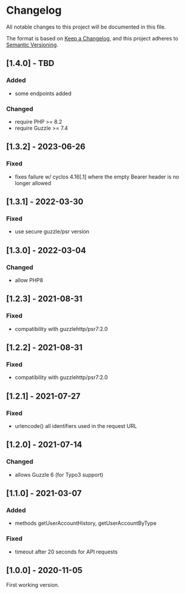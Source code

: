 # Changelog
All notable changes to this project will be documented in this file.

The format is based on [Keep a Changelog](https://keepachangelog.com/en/1.0.0/),
and this project adheres to [Semantic Versioning](https://semver.org/spec/v2.0.0.html).

## [1.4.0] - TBD
### Added
- some endpoints added
### Changed
- require PHP >= 8.2
- require Guzzle >= 7.4

## [1.3.2] - 2023-06-26
### Fixed
- fixes failure w/ cyclos 4.16[.1] where the empty Bearer header is no longer allowed

## [1.3.1] - 2022-03-30
### Fixed
- use secure guzzle/psr version

## [1.3.0] - 2022-03-04
### Changed
- allow PHP8

## [1.2.3] - 2021-08-31
### Fixed
- compatibility with guzzlehttp/psr7:2.0

## [1.2.2] - 2021-08-31
### Fixed
- compatibility with guzzlehttp/psr7:2.0

## [1.2.1] - 2021-07-27
### Fixed
- urlencode() all identifiers used in the request URL

## [1.2.0] - 2021-07-14
### Changed
- allows Guzzle 6 (for Typo3 support)

## [1.1.0] - 2021-03-07
### Added
- methods getUserAccountHistory, getUserAccountByType

### Fixed
- timeout after 20 seconds for API requests

## [1.0.0] - 2020-11-05

First working version.